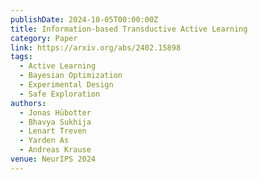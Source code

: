 ```yaml
---
publishDate: 2024-10-05T00:00:00Z
title: Information-based Transductive Active Learning
category: Paper
link: https://arxiv.org/abs/2402.15898
tags:
  - Active Learning
  - Bayesian Optimization
  - Experimental Design
  - Safe Exploration
authors:
  - Jonas Hübotter
  - Bhavya Sukhija
  - Lenart Treven
  - Yarden As
  - Andreas Krause
venue: NeurIPS 2024
---
```

